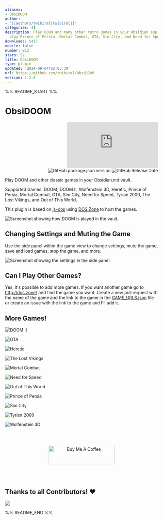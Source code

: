 ```yaml
---
aliases:
- ObsiDOOM
author:
- '[[authors/twibiral|twibiral]]'
categories: []
description: Play DOOM and many other retro games in your Obsidian app. You can also
  play Prince of Persia, Mortal Combat, GTA, Sim City, and Need for Speed.
downloads: 5415
mobile: false
number: 812
stars: 52
title: ObsiDOOM
type: plugin
updated: '2024-09-04T02:03:30'
url: https://github.com/twibiral/ObsiDOOM
version: 1.2.0
---
```


%% README_START %%

# ObsiDOOM
<div align="right">

![Obsidian Downloads](https://img.shields.io/badge/dynamic/json?color=8572db&labelColor=1e1e1e&label=Downloads&query=$['obsidoom'].downloads&url=https://raw.githubusercontent.com/obsidianmd/obsidian-releases/master/community-plugin-stats.json) 
![GitHub package.json version](https://img.shields.io/github/package-json/version/twibiral/obsidoom?color=8572db&labelColor=1e1e1e&label=Current%20Version) 
![GitHub Release Date](https://img.shields.io/github/release-date/twibiral/obsidoom?color=8572db&labelColor=1e1e1e&label=Latest%20Release)

</div>

Play DOOM and other classic games in your Obsidian.md vault.

Supported Games: DOOM, DOOM II, Wolfenstein 3D, Heretic, Prince of Persia, Mortal Combat, GTA, Sim City, Need for Speed, Tyrian 2000, The Lost Vikings, and Out of This World.

This plugin is based on [js-dos](https://github.com/caiiiycuk/js-dos) using [DOS Zone](http://dos.zone/) to host the games.


![Screenshot showing how DOOM is played in the vault.](https://raw.githubusercontent.com/twibiral/ObsiDOOM/HEAD/images/ObsiDOOM-Screenshot.png)


## Changing Settings and Muting the Game

Use the side panel within the game view to change settings, mute the game, save and load games, stop the game, and more.

![Screenshot showing the settings in the side panel.](https://raw.githubusercontent.com/twibiral/ObsiDOOM/HEAD/images/DOOM-Settings.png)


## Can I Play Other Games?

Yes, it's possible to add more games. If you want another game go to http://dos.zone/ and find the game you want.
Create a new pull request with the name of the game and the link to the game in the [GAME_URLS.json](GAME_URLS.json) file
or create an issue with the link to the game and I'll add it.


## More Games!

![DOOM II](https://raw.githubusercontent.com/twibiral/ObsiDOOM/HEAD/images/DOOM2.png)

![GTA](https://raw.githubusercontent.com/twibiral/ObsiDOOM/HEAD/images/GTA.png)

![Heretic](https://raw.githubusercontent.com/twibiral/ObsiDOOM/HEAD/images/Heretic.png)

![The Lost Vikings](https://raw.githubusercontent.com/twibiral/ObsiDOOM/HEAD/images/TheLostVikings.png)

![Mortal Combat](https://raw.githubusercontent.com/twibiral/ObsiDOOM/HEAD/images/MortalCombat.png)

![Need for Speed](https://raw.githubusercontent.com/twibiral/ObsiDOOM/HEAD/images/NeedForSpeed.png)

![Out of This World](https://raw.githubusercontent.com/twibiral/ObsiDOOM/HEAD/images/OutOfThisWorld.png)

![Prince of Persia](https://raw.githubusercontent.com/twibiral/ObsiDOOM/HEAD/images/PrinceOfPersia.png)

![Sim City](https://raw.githubusercontent.com/twibiral/ObsiDOOM/HEAD/images/SimCity.png)

![Tyrian 2000](https://raw.githubusercontent.com/twibiral/ObsiDOOM/HEAD/images/Tyrian2000.png)

![Wolfenstein 3D](https://raw.githubusercontent.com/twibiral/ObsiDOOM/HEAD/images/Wolfenstein3D.png)


<br><br>


<div align='center'>
<a href="https://www.buymeacoffee.com/timwibiral" target="_blank"><img src="https://cdn.buymeacoffee.com/buttons/v2/default-yellow.png" alt="Buy Me A Coffee" style="height: 60px !important;width: 217px !important;" ></a>
</div>


<br><br>

## Thanks to all Contributors! ❤

<a href="https://github.com/twibiral/obsidoom/graphs/contributors">
  <img src="https://contrib.rocks/image?repo=twibiral/obsidoom" />
</a>

%% README_END %%